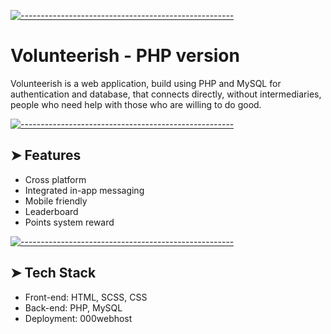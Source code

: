  [![-----------------------------------------------------](https://raw.githubusercontent.com/andreasbm/readme/master/assets/lines/colored.png)]() 
  

 # Volunteerish - PHP version
  
 Volunteerish is a web application, build using PHP and MySQL for authentication and database, that connects directly, without intermediaries, people who need help with those who are willing to do good.
  
 [![-----------------------------------------------------](https://raw.githubusercontent.com/andreasbm/readme/master/assets/lines/colored.png)]() 
  
## ➤ Features

- Cross platform
- Integrated in-app messaging
- Mobile friendly
- Leaderboard
- Points system reward
  
 [![-----------------------------------------------------](https://raw.githubusercontent.com/andreasbm/readme/master/assets/lines/colored.png)]() 
  
 ## ➤ Tech Stack

- Front-end: HTML, SCSS, CSS
- Back-end: PHP, MySQL
- Deployment: 000webhost

